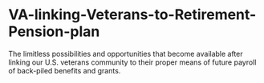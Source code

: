 # VA-linking-Veterans-to-Retirement-Pension-plan
The limitless possibilities and opportunities that become available after linking our U.S. veterans community to their proper means of future payroll of back-piled benefits and grants.
